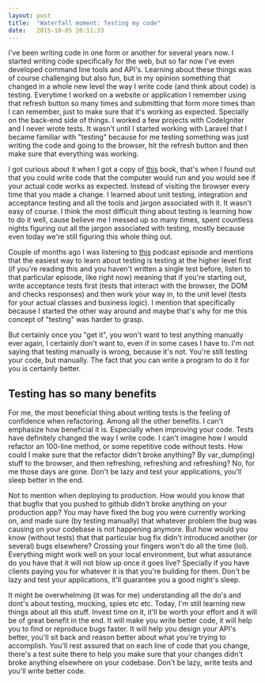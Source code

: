```yaml
---
layout: post
title:  "Waterfall moment: Testing my code"
date:   2015-10-05 20:11:33
---
```


I've been writing code in one form or another for several years now. I started writing code specifically for the web, but so far now I've even developed command line tools and API's. Learning about these things was of course challenging but also fun, but in my opinion something that changed in a whole new level the way I write code (and think about code) is testing. Everytime I worked on a website or application I remember using that refresh button so many times and submitting that form more times than I can remember, just to make sure that it's working as expected. Specially on the back-end side of things. I worked a few projects with CodeIgniter and I never wrote tests. It wasn't until I started working with Laravel that I became familiar with "testing" because for me testing something was just writing the code and going to the browser, hit the refresh button and then make sure that everything was working.

I got curious about it when I got a copy of [this](https://leanpub.com/laravel-testing-decoded) book, that's when I found out that you could write code that the computer would run and you would see if your actual code works as expected. Instead of visiting the browser every time that you made a change. I learned about unit testing, integration and acceptance testing and all the tools and jargon associated with it. It wasn't easy of course. I think the most difficult thing about testing is learning how to do it well, cause believe me I messed up so many times, spent countless nights figuring out all the jargon associated with testing, mostly because even today we're still figuring this whole thing out.

Couple of months ago I was listening to [this](http://www.fullstackradio.com/19) podcast episode and mentions that the easiest way to learn about testing is testing at the higher level first (if you're reading this and you haven't written a single test before, listen to that particular episode, like right now) meaning that if you're starting out, write acceptance tests first (tests that interact with the browser, the DOM and checks responses) and then work your way in, to the unit level (tests for your actual classes and business logic). I mention that specifically because I started the other way around and maybe that's why for me this concept of "testing" was harder to grasp.

But certainly once you "get it", you won't want to test anything manually ever again, I certainly don't want to, even if in some cases I have to. I'm not saying that testing manually is wrong, because it's not. You're still testing your code, but manually. The fact that you can write a program to do it for you is certainly better.

## Testing has so many benefits
For me, the most beneficial thing about writing tests is the feeling of confidence when refactoring. Among all the other benefits. I can't emphasize how beneficial it is. Especially when improving your code. Tests have definitely changed the way I write code. I can't imagine how I would refactor an 100-line method, or some repetitive code without tests. How could I make sure that the refactor didn't broke anything? By var_dump(ing) stuff to the browser, and then refreshing, refreshing and refreshing? No, for me those days are gone. Don't be lazy and test your applications, you'll sleep better in the end.

Not to mention when deploying to production. How would you know that that bugfix that you pushed to github didn't broke anything on your production app? You may have fixed the bug you were currently working on, and made sure (by testing manually) that whatever problem the bug was causing on your codebase is not happening anymore. But how would you know (without tests) that that particular bug fix didn't introduced another (or several) bugs elsewhere? Crossing your fingers won't do all the time (lol). Everything might work well on your local environment, but what assurance do you have that it will not blow up once it goes live? Specially if you have clients paying you for whatever it is that you're building for them. Don't be lazy and test your applications, it'll guarantee you a good night's sleep.

It might be overwhelming (it was for me) understanding all the do's and dont's about testing, mocking, spies etc etc. Today, I'm still learning new things about all this stuff. Invest time on it, it'll be worth your effort and it will be of great benefit in the end. It will make you write better code, it will help you to find or reproduce bugs faster. It will help you design your API's better, you'll sit back and reason better about what you're trying to accomplish. You'll rest assured that on each line of code that you change, there's a test suite there to help you make sure that your changes didn't broke anything elsewhere on your codebase. Don't be lazy, write tests and you'll write better code.



